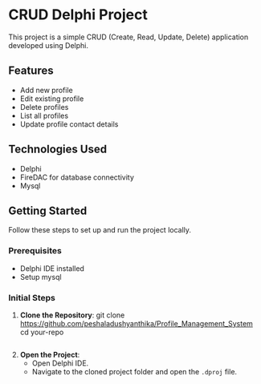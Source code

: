# CRUD Delphi Project

This project is a simple CRUD (Create, Read, Update, Delete) application developed using Delphi.

## Features

- Add new profile
- Edit existing profile
- Delete profiles
- List all profiles
- Update profile contact details

## Technologies Used

- Delphi
- FireDAC for database connectivity
- Mysql

## Getting Started

Follow these steps to set up and run the project locally.

### Prerequisites

- Delphi IDE installed
- Setup mysql

### Initial Steps

1. **Clone the Repository**:
    git clone  https://github.com/peshaladushyanthika/Profile_Management_System
    cd your-repo
    ```

2. **Open the Project**:
    - Open Delphi IDE.
    - Navigate to the cloned project folder and open the `.dproj` file.
